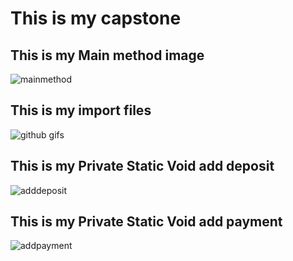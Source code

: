 # This is my capstone
## This is my Main method image
![mainmethod](https://github.com/akhilsomaiya07/financial-tracker/assets/56009275/64be8def-f0d6-4ff7-9a24-adf7162148a0)

## This is my import files
![github gifs](https://github.com/akhilsomaiya07/financial-tracker/assets/56009275/9d217fd9-b984-4ca0-a08d-c8ee607b8e88)

## This is my Private Static Void add deposit 
![adddeposit](https://github.com/akhilsomaiya07/financial-tracker/assets/56009275/54da2926-8600-4b5f-a57a-8acb3daba3af)

## This is my Private Static Void add payment
![addpayment](https://github.com/akhilsomaiya07/financial-tracker/assets/56009275/2d55893d-5e44-492e-88e1-3e0b89bda57c)
